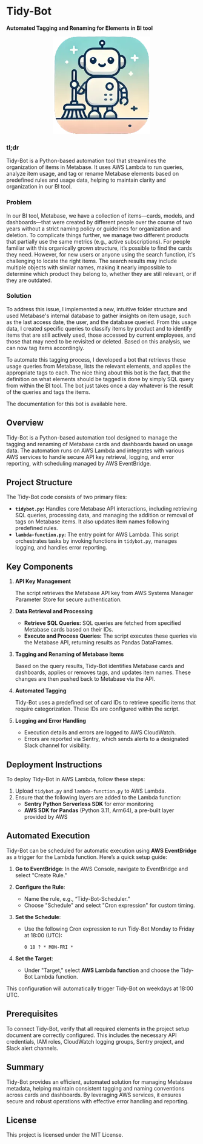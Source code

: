 # Tidy-Bot
**Automated Tagging and Renaming for Elements in BI tool**

<div align="center">
  <img src="./img/tidy_bot.png" alt="Tidy-Bot">
</div>


### tl;dr
Tidy-Bot is a Python-based automation tool that streamlines the organization of items in Metabase. It uses AWS Lambda to run queries, analyze item usage, and tag or rename Metabase elements based on predefined rules and usage data, helping to maintain clarity and organization in our BI tool.


### **Problem**

In our BI tool, Metabase, we have a collection of items—cards, models, and dashboards—that were created by different people over the course of two years without a strict naming policy or guidelines for organization and deletion. To complicate things further, we manage two different products that partially use the same metrics (e.g., active subscriptions). For people familiar with this organically grown structure, it’s possible to find the cards they need. However, for new users or anyone using the search function, it's challenging to locate the right items. The search results may include multiple objects with similar names, making it nearly impossible to determine which product they belong to, whether they are still relevant, or if they are outdated.

### **Solution**

To address this issue, I implemented a new, intuitive folder structure and used Metabase's internal database to gather insights on item usage, such as the last access date, the user, and the database queried. From this usage data, I created specific queries to classify items by product and to identify items that are still actively used, those accessed by current employees, and those that may need to be revisited or deleted. Based on this analysis, we can now tag items accordingly.

To automate this tagging process, I developed a bot that retrieves these usage queries from Metabase, lists the relevant elements, and applies the appropriate tags to each. The nice thing about this bot is the fact, that the definition on what elements should be tagged is done by simply SQL query from within the BI tool. The bot just takes once a day whatever is the result of the queries and tags the items.  

The documentation for this bot is available here.

## Overview

Tidy-Bot is a Python-based automation tool designed to manage the tagging and renaming of Metabase cards and dashboards based on usage data. The automation runs on AWS Lambda and integrates with various AWS services to handle secure API key retrieval, logging, and error reporting, with scheduling managed by AWS EventBridge.

## Project Structure

The Tidy-Bot code consists of two primary files:

- **`tidybot.py`:** Handles core Metabase API interactions, including retrieving SQL queries, processing data, and managing the addition or removal of tags on Metabase items. It also updates item names following predefined rules.
- **`lambda-function.py`:** The entry point for AWS Lambda. This script orchestrates tasks by invoking functions in `tidybot.py`, manages logging, and handles error reporting.

## Key Components

1. **API Key Management**
    
    The script retrieves the Metabase API key from AWS Systems Manager Parameter Store for secure authentication.
    
2. **Data Retrieval and Processing**
    - **Retrieve SQL Queries:** SQL queries are fetched from specified Metabase cards based on their IDs.
    - **Execute and Process Queries:** The script executes these queries via the Metabase API, returning results as Pandas DataFrames.
3. **Tagging and Renaming of Metabase Items**
    
    Based on the query results, Tidy-Bot identifies Metabase cards and dashboards, applies or removes tags, and updates item names. These changes are then pushed back to Metabase via the API.
    
4. **Automated Tagging**
    
    Tidy-Bot uses a predefined set of card IDs to retrieve specific items that require categorization. These IDs are configured within the script.
    
5. **Logging and Error Handling**
    - Execution details and errors are logged to AWS CloudWatch.
    - Errors are reported via Sentry, which sends alerts to a designated Slack channel for visibility.

## Deployment Instructions

To deploy Tidy-Bot in AWS Lambda, follow these steps:

1. Upload `tidybot.py` and `lambda-function.py` to AWS Lambda.
2. Ensure that the following layers are added to the Lambda function:
    - **Sentry Python Serverless SDK** for error monitoring
    - **AWS SDK for Pandas** (Python 3.11, Arm64), a pre-built layer provided by AWS

## Automated Execution

Tidy-Bot can be scheduled for automatic execution using **AWS EventBridge** as a trigger for the Lambda function. Here’s a quick setup guide:

1. **Go to EventBridge**: In the AWS Console, navigate to EventBridge and select "Create Rule."
2. **Configure the Rule**:
    - Name the rule, e.g., “Tidy-Bot-Scheduler.”
    - Choose "Schedule" and select "Cron expression" for custom timing.
3. **Set the Schedule**:
    - Use the following Cron expression to run Tidy-Bot Monday to Friday at 18:00 (UTC):
        
        ```
        0 18 ? * MON-FRI *
        ```
        
4. **Set the Target**:
    - Under "Target," select **AWS Lambda function** and choose the Tidy-Bot Lambda function.

This configuration will automatically trigger Tidy-Bot on weekdays at 18:00 UTC.

## Prerequisites

To connect Tidy-Bot, verify that all required elements in the project setup document are correctly configured. This includes the necessary API credentials, IAM roles, CloudWatch logging groups, Sentry project, and Slack alert channels.

## Summary

Tidy-Bot provides an efficient, automated solution for managing Metabase metadata, helping maintain consistent tagging and naming conventions across cards and dashboards. By leveraging AWS services, it ensures secure and robust operations with effective error handling and reporting.

## License

This project is licensed under the MIT License.
